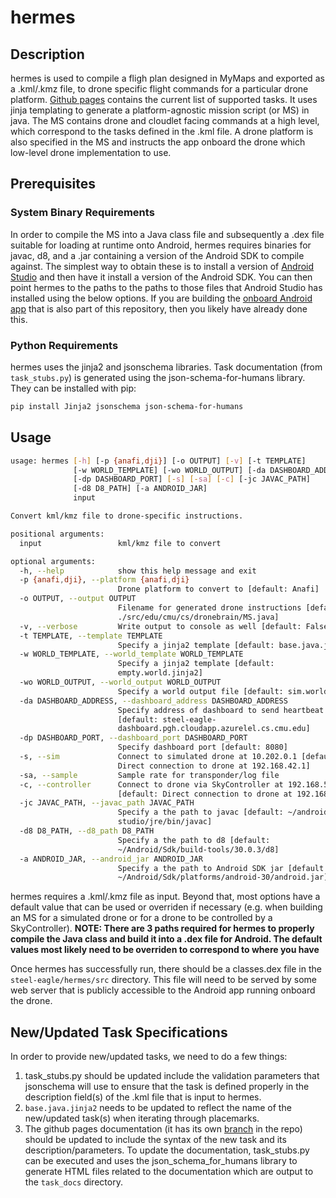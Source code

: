 # hermes

## Description
hermes is used to compile a fligh plan designed in MyMaps and exported as a .kml/.kmz file, to drone specific flight commands for a particular drone platform. [Github pages](https://cmusatyalab.github.io/steel-eagle/) contains the current list of supported tasks. It uses jinja templating to generate a platform-agnostic mission script (or MS) in java. The MS contains drone and cloudlet facing commands at a high level, which correspond to the tasks defined in the .kml file. A drone platform is also specified in the MS and instructs the app onboard the drone which low-level drone implementation to use.

## Prerequisites

### System Binary Requirements

In order to compile the MS into a Java class file and subsequently a .dex file suitable for loading at runtime onto Android, hermes requires binaries for javac, d8, and a .jar containing a version of the Android SDK to compile against. The simplest way to obtain these is to install a version of [Android Studio](https://developer.android.com/studio) and then have it install a version of the Android SDK. You can then point hermes to the paths to the paths to those files that Android Studio has installed using the below options. If you are building the [onboard Android app](https://github.com/cmusatyalab/steel-eagle/tree/main/onboard/DroneBrain) that is also part of this repository, then you likely have already done this.

### Python Requirements

hermes uses the jinja2 and jsonschema libraries. Task documentation (from ```task_stubs.py```) is generated using the json-schema-for-humans library. They can be installed with pip:
```sh
pip install Jinja2 jsonschema json-schema-for-humans
```

## Usage
```sh
usage: hermes [-h] [-p {anafi,dji}] [-o OUTPUT] [-v] [-t TEMPLATE]
              [-w WORLD_TEMPLATE] [-wo WORLD_OUTPUT] [-da DASHBOARD_ADDRESS]
              [-dp DASHBOARD_PORT] [-s] [-sa] [-c] [-jc JAVAC_PATH]
              [-d8 D8_PATH] [-a ANDROID_JAR]
              input

Convert kml/kmz file to drone-specific instructions.

positional arguments:
  input                 kml/kmz file to convert

optional arguments:
  -h, --help            show this help message and exit
  -p {anafi,dji}, --platform {anafi,dji}
                        Drone platform to convert to [default: Anafi]
  -o OUTPUT, --output OUTPUT
                        Filename for generated drone instructions [default:
                        ./src/edu/cmu/cs/dronebrain/MS.java]
  -v, --verbose         Write output to console as well [default: False]
  -t TEMPLATE, --template TEMPLATE
                        Specify a jinja2 template [default: base.java.jinja2]
  -w WORLD_TEMPLATE, --world_template WORLD_TEMPLATE
                        Specify a jinja2 template [default:
                        empty.world.jinja2]
  -wo WORLD_OUTPUT, --world_output WORLD_OUTPUT
                        Specify a world output file [default: sim.world]
  -da DASHBOARD_ADDRESS, --dashboard_address DASHBOARD_ADDRESS
                        Specify address of dashboard to send heartbeat to
                        [default: steel-eagle-
                        dashboard.pgh.cloudapp.azurelel.cs.cmu.edu]
  -dp DASHBOARD_PORT, --dashboard_port DASHBOARD_PORT
                        Specify dashboard port [default: 8080]
  -s, --sim             Connect to simulated drone at 10.202.0.1 [default:
                        Direct connection to drone at 192.168.42.1]
  -sa, --sample         Sample rate for transponder/log file
  -c, --controller      Connect to drone via SkyController at 192.168.53.1
                        [default: Direct connection to drone at 192.168.42.1]
  -jc JAVAC_PATH, --javac_path JAVAC_PATH
                        Specify a the path to javac [default: ~/android-
                        studio/jre/bin/javac]
  -d8 D8_PATH, --d8_path D8_PATH
                        Specify a the path to d8 [default:
                        ~/Android/Sdk/build-tools/30.0.3/d8]
  -a ANDROID_JAR, --android_jar ANDROID_JAR
                        Specify a the path to Android SDK jar [default:
                        ~/Android/Sdk/platforms/android-30/android.jar]
```
hermes requires a .kml/.kmz file as input. Beyond that, most options have a default value that can be used or overriden if necessary (e.g. when building an MS for a simulated drone or for a drone to be controlled by a SkyController). **NOTE: There are 3 paths required for hermes to properly compile the Java class and build it into a .dex file for Android. The default values most likely need to be overriden to correspond to where you have**

Once hermes has successfully run, there should be a classes.dex file in the ```steel-eagle/hermes/src``` directory. This file will need to be served by some web server that is publicly accessible to the Android app running onboard the drone.

## New/Updated Task Specifications
In order to provide new/updated tasks, we need to do a few things:

1. task_stubs.py should be updated include the validation parameters that jsonschema will use to ensure that the task is defined properly in the description field(s) of the .kml file that is input to hermes.
2. ```base.java.jinja2``` needs to be updated to reflect the name of the new/updated task(s) when iterating through placemarks.
3. The github pages documentation (it has its own [branch](https://github.com/cmusatyalab/steel-eagle/tree/gh-pages) in the repo) should be updated to include the syntax of the new task and its description/parameters. To update the documentation, task_stubs.py can be executed and uses the json_schema_for_humans library to generate HTML files related to the documentation which are output to the ```task_docs``` directory.
